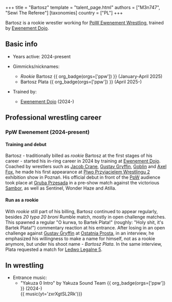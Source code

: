 +++
title = "Bartosz"
template = "talent_page.html"
authors = ["M3n747", "Sewi The Referee"]
[taxonomies]
country = ["PL"]
+++

Bartosz is a rookie wrestler working for [PpW Ewenement Wrestling](@/o/ppw.md), trained by [Ewenement Dojo](@/o/ewenement-dojo.md).

## Basic info

* Years active: 2024-present
* Gimmicks/nicknames:
  - _Rookie_ Bartosz {{ org_badge(orgs=['ppw']) }} (January-April 2025)
  - Bartosz Plata {{ org_badge(orgs=['ppw']) }} (April 2025-)

* Trained by:
  - [Ewenement Dojo](@/o/ewenement-dojo.md) (2024-)
 
## Professional wrestling career

### PpW Ewenement (2024-present)

#### Training and debut

Bartosz - traditionally billed as _rookie_ Bartosz at the first stages of his career - started his in-ring career in 2024 by training at [Ewenement Dojo](@/o/ewenement-dojo.md). Coached by wrestlers such as [Jacob Crane](@/w/jacob-crane.md), [Gustav Gryffin](@/w/gustav-gryffin.md), [Goblin](@/w/goblin.md) and [Axel Fox](@/w/axel-fox.md), he made his first appearance at [Piwo Przyjacielem Wrestlingu 2](@/e/ppw/2024-11-15-ppw-piwo-przyjacielem-wrestlingu-2.md) exhibition show in Poznań. His official debut in front of the [PpW](@/o/ppw.md) audience took place at [Gruba Przesada](@/e/ppw/2025-01-25-ppw-gruba-przesada.md) in a pre-show match against the victorious [Sambor](@/w/sambor.md), as well as Sentinel, Wonder Haze and Atilla. 

#### Run as a rookie

With _rookie_ still part of his billing, Bartosz continued to appear regularly, besides _20 typa 20 broni_ Rumble match, mostly in open challenge matches. This spawned a regular "O kurwa, to Bartek Plata!" (roughly: "Holy shit, it's Bartek Plata!") commentary reaction at his entrance. After losing in an open challenge against [Gustav Gryffin](@/w/gustav-gryffin.md) at [Ostatnia Prosta](content/e/ppw/2025-04-30-ppw-ostatnia-prosta.md), in an interview, he emphasized his willingness to make a name for himself, not as a rookie anymore, but under his shoot name - *Bartosz Plata*. In the same interview, Plata requested a match for [Ledwo Legalne 5](content/e/ppw/2025-06-07-ppw-ledwo-legalne-5.md).

## In wrestling

* Entrance music:
  - "Yakuza 0 Intro" by Yakuza Sound Team
    {{ org_badge(orgs=['ppw']) }} (2024-) <br>
    {{ music(yt='zxrXgtSL2Rk')}}
  

